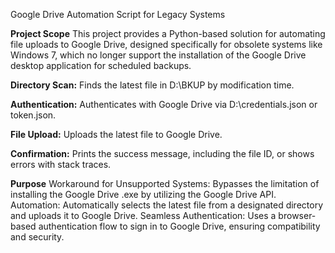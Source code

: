 Google Drive Automation Script for Legacy Systems

**Project Scope**
This project provides a Python-based solution for automating file uploads to Google Drive, designed specifically for obsolete systems like Windows 7, which no longer support the installation of the Google Drive desktop application for scheduled backups.

**Directory Scan:**
Finds the latest file in D:\BKUP by modification time.

**Authentication:**
Authenticates with Google Drive via D:\credentials.json or token.json.

**File Upload:**
Uploads the latest file to Google Drive.

**Confirmation:**
Prints the success message, including the file ID, or shows errors with stack traces.



**Purpose**
Workaround for Unsupported Systems: Bypasses the limitation of installing the Google Drive .exe by utilizing the Google Drive API.
Automation: Automatically selects the latest file from a designated directory and uploads it to Google Drive.
Seamless Authentication: Uses a browser-based authentication flow to sign in to Google Drive, ensuring compatibility and security.
